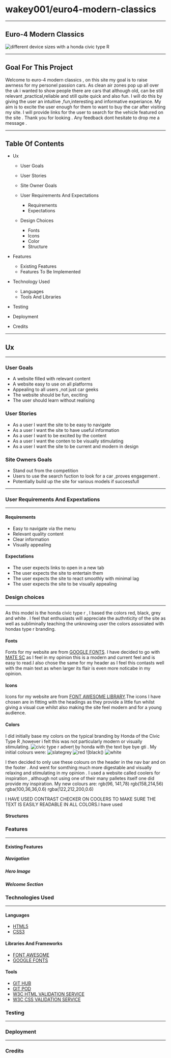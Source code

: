 # wakey001/euro4-modern-classics
***
## Euro-4 Modern Classics
![different device sizes with a honda civic type R](pic-for-readme.PNG)
***

## Goal For This Project
Welcome to euro-4 modern classics , on this site my goal is to raise awrness for my personel passion cars.
As clean air zones pop up all over the uk i wanted to show people there are cars that although old, can be still relevant ,practical,reliable and still quite quick and also fun. I will do this by giving the user an intuitive ,fun,interesting and informative experiance. My aim is to excite the user enough for them to want to buy the car after visiting my site. I will provide links for the user to search for the vehicle featured on the site . Thank you for looking . Any feedback dont hesitate to drop me a message . 
***



## Table Of Contents
* Ux
    * User Goals
    
    * User Stories
   
    * Site Owner Goals
    
    * User Requirements And Expectations
      * Requirements 
      * Expectations
        
    * Design Choices
      * Fonts
      * Icons
      * Color
      * Structure
     
* Features
    * Existing Features
    * Features To Be Implemented
* Technology Used
    * Languages
    * Tools And Libraries
* Testing
* Deployment
* Credits
***
## Ux
***
### User Goals
* A website filled with relevant content
* A website easy to use on all platforms
* Appealing to all users ,not just car geeks
* The website should be fun, exciting
* The user should learn without realising 

### User Stories
* As a user I want the site to be easy to navigate
* As a user I want the site to have useful information
* As a user I want to be excited by the content 
* As a user I want the  conten to be visually stimulating
* As a user I want the site to be current and modern in design

### Site Owners Goals
* Stand out from the competition
* Users to use the search fuction to look for a car ,proves engagement .
* Potentially build up the site for various models if successfull
***

### User Requirements And Expextations
***
#### Requirements
* Easy to navigate via the menu
* Relevant quality content
* Clear information
* Visually appealing
####  Expectations
* The user expects links to open in a new tab
* The user expects the site to entertain them
* The user expects the site to react smoothly with minimal lag 
* The user expects the site to be visually appealing
### Design choices
***
As this model is the honda civic type r , I based the colors red, black, grey and white . I feel that enthusiasts will appreciate the authnticity of the site as well as subliminally teaching the unknowing user the colors assosiated with hondas type r branding.
#### Fonts
Fonts for my website are from [GOOGLE FONTS](https://fonts.google.com/). I have decided to go with [MATE SC](https://fonts.google.com/?query=mate+sc) as I feel in my opinion this is a modern and current feel and is easy to read.I also chose the same for my header as I feel this contasts well with the main text as when larger its flair is even more noticabe in my opinion.
#### Icons
 Icons for my website are from [FONT AWESOME LIBRARY](https://fontawesome.com/).The icons I have chosen are in fitting with the headings as they provide a little fun whilst giving a visual cue whilst also making the site feel modern and for a young audience.
#### Colors
I did initially base my colors on the typical branding by Honda of the Civic Type R ,however i felt this was not particularly modern or visually stimulating. ![civic type r advert by honda with the text bye bye gti](ep3-bye-gti.png) .
My initial colours were:
![slategrey]()
![red]()
![black()
![white]()

I then decided to only use these colours on the header in the nav bar and on the footer .
And went for somthing much more digestable and visually relaxing and stimulating in my opinion .
I used a website called coolers for inspiration , although not using one of their many palletes itself one did provide my inspiration. 
My new colours are:
rgb(96, 141,78)
rgb(158,214,56)
rgba(100,36,36,0.6)
rgba(122,212,200,0.6)



I HAVE USED CONTRAST CHECKER ON COOLERS TO MAKE SURE THE TEXT IS EASILY READABLE IN ALL COLORS.I have used 
#### Structures

### Features
***
#### Existing Features
##### Navigation
##### Hero Image
##### Welcome Section
#####

### Technologies Used
***
#### Languages
* [HTML5](https://en.wikipedia.org/wiki/HTML5)
* [CSS3](https://en.wikipedia.org/wiki/CSS)
#### Libraries And Frameworks
* [FONT AWESOME](https://fontawesome.com/)
* [GOOGLE FONTS](https://fonts.google.com/)
#### Tools
* [GIT HUB](https://github.com/)
* [GIT POD](https://www.gitpod.io/docs/configure/)
* [W3C HTML VALIDATION SERVICE](https://validator.w3.org/)
* [W3C CSS VALIDATION SERVICE](https://jigsaw.w3.org/css-validator/)
### Testing 
***
### Deployment
***

### Credits





